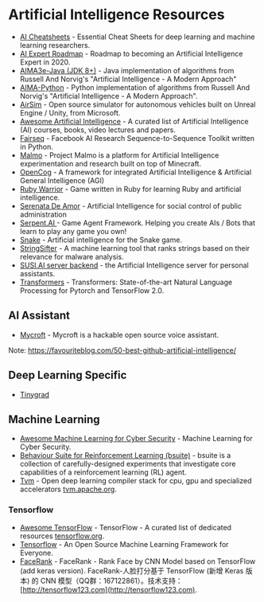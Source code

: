 # Artificial Intelligence Resources


- [AI Cheatsheets](https://github.com/kailashahirwar/cheatsheets-ai) - Essential Cheat Sheets for deep learning and machine learning researchers.
- [AI Expert Roadmap](https://github.com/AMAI-GmbH/AI-Expert-Roadmap) - Roadmap to becoming an Artificial Intelligence Expert in 2020.
- [AIMA3e-Java (JDK 8+)](https://github.com/aimacode/aima-java) - Java implementation of algorithms from Russell And Norvig's "Artificial Intelligence - A Modern Approach" 
- [AIMA-Python](https://github.com/aimacode/aima-python) - Python implementation of algorithms from Russell And Norvig's "Artificial Intelligence - A Modern Approach".
- [AirSim](https://github.com/microsoft/airsim) - Open source simulator for autonomous vehicles built on Unreal Engine / Unity, from Microsoft.
- [Awesome Artificial Intelligence](https://github.com/owainlewis/awesome-artificial-intelligence) - A curated list of Artificial Intelligence (AI) courses, books, video lectures and papers. 
- [Fairseq](https://github.com/pytorch/fairseq) - Facebook AI Research Sequence-to-Sequence Toolkit written in Python.
- [Malmo](https://github.com/microsoft/malmo) - Project Malmo is a platform for Artificial Intelligence experimentation and research built on top of Minecraft. 
- [OpenCog](https://github.com/opencog/opencog) - A framework for integrated Artificial Intelligence & Artificial General Intelligence (AGI) 
- [Ruby Warrior](https://github.com/ryanb/ruby-warrior) - Game written in Ruby for learning Ruby and artificial intelligence. 
- [Serenata De Amor](https://github.com/okfn-brasil/serenata-de-amor) - Artificial Intelligence for social control of public administration
- [Serpent.AI ](https://github.com/serpentai/serpentai) -  Game Agent Framework. Helping you create AIs / Bots that learn to play any game you own! 
- [Snake](https://github.com/chuyangliu/snake) - Artificial intelligence for the Snake game. 
- [StringSifter](https://github.com/fireeye/stringsifter) - A machine learning tool that ranks strings based on their relevance for malware analysis.
- [SUSI.AI server backend](https://github.com/fossasia/susi_server) - the Artificial Intelligence server for personal assistants.
- [Transformers](https://github.com/huggingface/transformers) - Transformers: State-of-the-art Natural Language Processing for Pytorch and TensorFlow 2.0.

## AI Assistant
- [Mycroft](https://github.com/mycroftai/mycroft-core) - Mycroft is a hackable open source voice assistant.

Note: https://favouriteblog.com/50-best-github-artificial-intelligence/

## Deep Learning Specific
- [Tinygrad](https://github.com/geohot/tinygrad)

## Machine Learning
- [Awesome Machine Learning for Cyber Security](https://github.com/jivoi/awesome-ml-for-cybersecurity) - Machine Learning for Cyber Security.
- [Behaviour Suite for Reinforcement Learning (bsuite)](https://github.com/deepmind/bsuite) - bsuite is a collection of carefully-designed experiments that investigate core capabilities of a reinforcement learning (RL) agent.
- [Tvm](https://github.com/apache/tvm) - Open deep learning compiler stack for cpu, gpu and specialized accelerators [tvm.apache.org](https://tvm.apache.org).

### Tensorflow
- [Awesome TensorFlow](https://github.com/jtoy/awesome-tensorflow) - TensorFlow - A curated list of dedicated resources [tensorflow.org](http://tensorflow.org).
- [Tensorflow](https://github.com/tensorflow/tensorflow) - An Open Source Machine Learning Framework for Everyone.
- [FaceRank](https://github.com/fendouai/FaceRank) - FaceRank - Rank Face by CNN Model based on TensorFlow (add keras version). FaceRank-人脸打分基于 TensorFlow (新增 Keras 版本) 的 CNN 模型（QQ群：167122861）。技术支持：[http://tensorflow123.com](http://tensorflow123.com).

